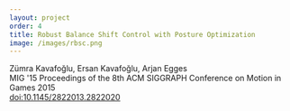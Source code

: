 ```yaml
---
layout: project
order: 4
title: Robust Balance Shift Control with Posture Optimization
image: /images/rbsc.png
---
```

Zümra Kavafoğlu, Ersan Kavafoğlu, Arjan Egges  
 MIG '15 Proceedings of the 8th ACM SIGGRAPH Conference on Motion in Games 2015    
[doi:10.1145/2822013.2822020](https://doi.org/10.1145/2822013.2822020)